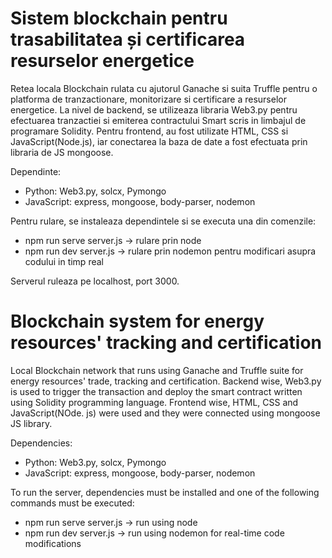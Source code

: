 # Sistem blockchain pentru trasabilitatea și certificarea resurselor energetice
Retea locala Blockchain rulata cu ajutorul Ganache si suita Truffle pentru o platforma de tranzactionare, monitorizare si certificare a resurselor energetice. La nivel de backend, se utilizeaza libraria Web3.py pentru efectuarea tranzactiei si emiterea contractului Smart scris in limbajul de programare Solidity.
Pentru frontend, au fost utilizate HTML, CSS si JavaScript(Node.js), iar conectarea la baza de date a fost efectuata prin libraria de JS mongoose.

Dependinte:
- Python: Web3.py, solcx, Pymongo
- JavaScript: express, mongoose, body-parser, nodemon

Pentru rulare, se instaleaza dependintele si se executa una din comenzile:
- npm run serve server.js -> rulare prin node
- npm run dev server.js -> rulare prin nodemon pentru modificari asupra codului in timp real

Serverul ruleaza pe localhost, port 3000.

# Blockchain system for energy resources' tracking and certification
Local Blockchain network that runs using Ganache and Truffle suite for energy resources' trade, tracking and certification.
Backend wise, Web3.py is used to trigger the transaction and deploy the smart contract written using Solidity programming language.
Frontend wise, HTML, CSS and JavaScript(NOde. js) were used and they were connected using mongoose JS library.

Dependencies:
- Python: Web3.py, solcx, Pymongo
- JavaScript: express, mongoose, body-parser, nodemon

To run the server, dependencies must be installed and one of the following commands must be executed:
- npm run serve server.js -> run using node
- npm run dev server.js -> run using nodemon for real-time code modifications
